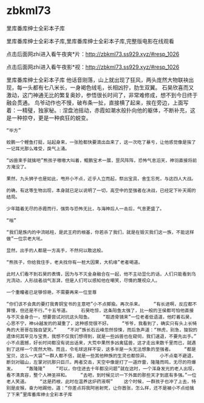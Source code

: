 # zbkml73
里库番库绅士全彩本子库

里库番库绅士全彩本子库,里库番库绅士全彩本子库,完整版电影在线观看

点击后面网zhi进入看午夜爽*片：http://zbkml73.ss929.xyz/#resp_1026

点击后面网zhi进入看午夜影*视：http://zbkml73.ss929.xyz/#resp_1026

里库番库绅士全彩本子库    他话音刚落，山上就出现了狂风，两头庞然大物联袂出现，每一头都有七八米长，一身褐色绒毛，长相凶狞，肋生双翼。    石昊欣喜而又激动，这门神通无比的繁复奥妙，参悟很长时间了，非常难修成，想不到今日终于融会贯通。    鸟爷动作也不慢，破布条一扯，直接横了起来，挨在旁边，上面写着：一精璧，独家秘。:    涅盘池摇动，赤霞如潮水般扑向他的躯体，不断补充，这是一种掠夺，更是一种疯狂的蜕变。

    “毕方”

    蛟鹏一个鲤鱼打挺，站起身来，一张脸都快要滴出血来了，这一次吃了暴亏，让他感觉像是挨了一记耳光那么难受，戾气上涌。

    “凶兽束手就擒吧”熊孩子嗷嗷大叫着，鲲鹏宝术一展，罡风阵阵，恐怖气息滔天，神羽直接将前方淹没了。

    果然，九头狮子也是如此，甩开小不点，近乎人立而起，祭出宝具，舍生忘死，与这四人大战。

    的确，有这等生物出现，本身就已足以说明了一切，高空中的至强者在决战，已经定下补天阁的结局。

    少年踏着无尽的赤霞而行，强势与恐怖无比，与海神后人一击后，气息更盛了。

    “嗡”

    “我们是族内的中流砥柱，是武王府的根基，你若杀了我们，就是在毁灭我们这一族，不能这样做”一位宗老大吼。

    显然，出手的人都是一方高手，不然何以敢这般。

    “熊孩子，你给我住手，老夫找你有一桩大因果，大机缘”老者喝道。

    此时人们看不到石昊的表情，因为与不灭金身融合在一起，他不主动显化的话，人们只能看到乌光流动，人形战者战气澎湃，但是人们可以感知他在嘲笑，尽情的蔑视众人。

    一个重瞳者已足够惊艳，不需要再来一位至尊

    “你们该不会真的要打我青铜宝书的主意吧”小不点揶揄。再次杀来。    “有长进啊，反应都不算慢，但还是不行。”十五爷道。    石昊吃惊，这条阳鱼太强了，比一般的王侯都可怕他直接与不灭金身合一，想要尝试对抗这头阳鱼。    “取透骨镜来”一位老者低语道，他盯着石昊，心思不宁，神sè越发的的凝重了，这种感觉很不好。    “爷爷，我看到了，确实只有头上长犄角的大哥哥在独自望天。”    “不对”族长石云峰忽然惊悚，而后急声道：“林虎，别急，狻猊的遗体何其罕见与宝贵，我想不仅我们想得到，就是一些凶兽也在窥伺，我们速退，不要先出手。”    小不点震撼，好长时间都没有说出话来，大荒中果然多凶禽猛兽，这才走出来数千里而已，就遇到了这样一个庞然大物。而且，令毛球这样不安，这多半是一头无法想象的至强者。    “都是宝贝，这么一大袋”一群人都不信，就是一些其他种族的生灵也都惊异。    小不点毫不避退，断剑对磁山，左掌对抗那只巨爪，两者交击，天空中像是打了一道炸雷，隆隆而鸣，无尽的符爆发。    “轰隆隆”    “可以，你住进去十年都没问题”就在这时，一个浑身发光的老人出现，看不清真容，整个人神圣祥和。    “去吧，到时候见识一下外面的那些天才到底有多强。”一位老人笑道。    “这是药根，此时在温养这炉药液啊”    这个时候，一群孩子也冲了上去，特别是皮猴，奋力地踢他，道：“你差点将我阿爸射死，让你嚣张，怎么样，还不是被小不点给擒了下来”里库番库绅士全彩本子库
